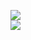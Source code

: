 [![](https://img.shields.io/badge/Made%20With-Github%20Spray-lightgrey.svg?style=for-the-badge&logo=github)](https://github.com/Annihil/github-spray#9618)  
[![](https://i.imgur.com/2DrTn0Z.gif)](https://github.com/Annihil/github-spray)